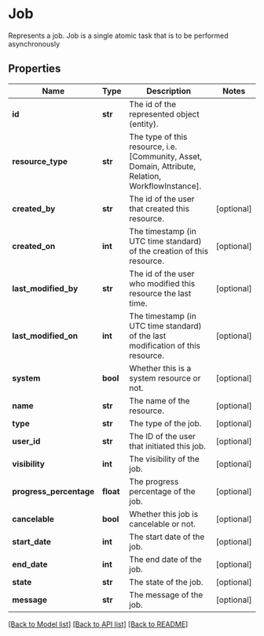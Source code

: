# Job

Represents a job. Job is a single atomic task that is to be performed asynchronously
## Properties
Name | Type | Description | Notes
------------ | ------------- | ------------- | -------------
**id** | **str** | The id of the represented object (entity). | 
**resource_type** | **str** | The type of this resource, i.e. [Community, Asset, Domain, Attribute, Relation, WorkflowInstance]. | 
**created_by** | **str** | The id of the user that created this resource. | [optional] 
**created_on** | **int** | The timestamp (in UTC time standard) of the creation of this resource. | [optional] 
**last_modified_by** | **str** | The id of the user who modified this resource the last time. | [optional] 
**last_modified_on** | **int** | The timestamp (in UTC time standard) of the last modification of this resource. | [optional] 
**system** | **bool** | Whether this is a system resource or not. | [optional] 
**name** | **str** | The name of the resource. | [optional] 
**type** | **str** | The type of the job. | [optional] 
**user_id** | **str** | The ID of the user that initiated this job. | [optional] 
**visibility** | **int** | The visibility of the job. | [optional] 
**progress_percentage** | **float** | The progress percentage of the job. | [optional] 
**cancelable** | **bool** | Whether this job is cancelable or not. | [optional] 
**start_date** | **int** | The start date of the job. | [optional] 
**end_date** | **int** | The end date of the job. | [optional] 
**state** | **str** | The state of the job. | [optional] 
**message** | **str** | The message of the job. | [optional] 

[[Back to Model list]](../README.md#documentation-for-models) [[Back to API list]](../README.md#documentation-for-api-endpoints) [[Back to README]](../README.md)


